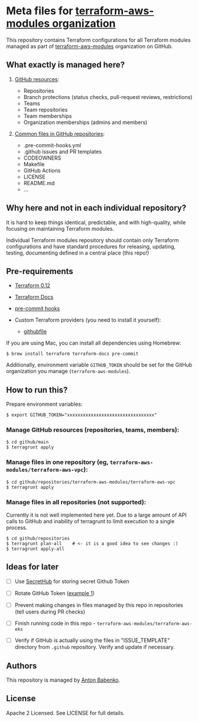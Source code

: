 # Meta files for [terraform-aws-modules organization](https://github.com/terraform-aws-modules)

This repository contains Terraform configurations for all Terraform modules managed as part of [terraform-aws-modules](https://github.com/terraform-aws-modules) organization on GitHub.


## What exactly is managed here?

1. [GitHub resources](https://github.com/terraform-aws-modules/meta/tree/master/github/main):
    - Repositories
    - Branch protections (status checks, pull-request reviews, restrictions)
    - Teams
    - Team repositories
    - Team memberships
    - Organization memberships (admins and members)

2. [Common files in GitHub repositories](https://github.com/terraform-aws-modules/meta/tree/master/github/repositories):
    - .pre-commit-hooks.yml
    - .github issues and PR templates
    - CODEOWNERS
    - Makefile
    - GitHub Actions
    - LICENSE
    - README.md
    - ...


## Why here and not in each individual repository?

It is hard to keep things identical, predictable, and with high-quality, while focusing on maintaining Terraform modules.

Individual Terraform modules repository should contain only Terraform configurations and have standard procedures for releasing, updating, testing, documenting defined in a central place (this repo!)


## Pre-requirements

- [Terraform 0.12](https://github.com/hashicorp/terraform)
- [Terraform Docs](https://github.com/segmentio/terraform-docs)
- [pre-commit hooks](http://pre-commit.com)

- Custom Terraform providers (you need to install it yourself):
  - [githubfile](https://github.com/form3tech-oss/terraform-provider-githubfile)

If you are using Mac, you can install all dependencies using Homebrew:

    $ brew install terraform terraform-docs pre-commit

Additionally, environment variable `GITHUB_TOKEN` should be set for the GitHub organization you manage (`terraform-aws-modules`).

## How to run this?

Prepare environment variables:

    $ export GITHUB_TOKEN="xxxxxxxxxxxxxxxxxxxxxxxxxxxxxxxxx"

### Manage GitHub resources (repositories, teams, members):

    $ cd github/main
    $ terragrunt apply

### Manage files in one repository (eg, `terraform-aws-modules/terraform-aws-vpc`):

    $ cd github/repositories/terraform-aws-modules/terraform-aws-vpc
    $ terragrunt apply

### Manage files in all repositories (not supported):

Currently it is not well implemented here yet. Due to a large amount of API calls to GitHub and inability of terragrunt to limit execution to a single process.
 
    $ cd github/repositories
    $ terragrunt plan-all    # <- it is a good idea to see changes :)
    $ terragrunt apply-all

## Ideas for later

- [ ] Use [SecretHub](https://www.secrethub.io/) for storing secret Github Token
- [ ] Rotate GitHub Token ([example 1](https://gist.github.com/StevenACoffman/f0c084b428977430d2baacd0263c3563))
- [ ] Prevent making changes in files managed by this repo in repositories (tell users during PR checks)
- [ ] Finish running code in this repo - `terraform-aws-modules/terraform-aws-eks`
- [ ] Verify if GitHub is actually using the files in "ISSUE_TEMPLATE" directory from `.github` repository. Verify and update if necessary.


## Authors

This repository is managed by [Anton Babenko](https://github.com/antonbabenko).


## License

Apache 2 Licensed. See LICENSE for full details.

